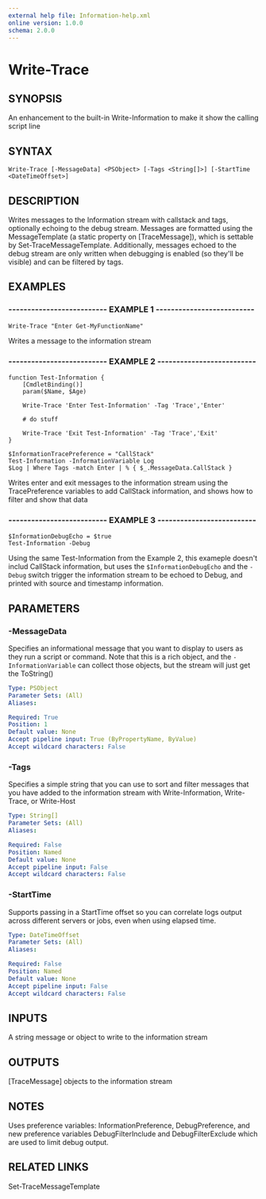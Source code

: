 ```yaml
---
external help file: Information-help.xml
online version: 1.0.0
schema: 2.0.0
---
```


# Write-Trace

## SYNOPSIS
An enhancement to the built-in Write-Information to make it show the calling script line

## SYNTAX

```
Write-Trace [-MessageData] <PSObject> [-Tags <String[]>] [-StartTime <DateTimeOffset>]
```

## DESCRIPTION
Writes messages to the Information stream with callstack and tags, optionally echoing to the debug stream.
Messages are formatted using the MessageTemplate (a static property on [TraceMessage]), which is settable by Set-TraceMessageTemplate.
Additionally, messages echoed to the debug stream are only written when debugging is enabled (so they'll be visible) and can be filtered by tags.

## EXAMPLES

### -------------------------- EXAMPLE 1 --------------------------
```
Write-Trace "Enter Get-MyFunctionName"
```

Writes a message to the information stream

### -------------------------- EXAMPLE 2 --------------------------
```
function Test-Information {
    [CmdletBinding()]
    param($Name, $Age)

    Write-Trace 'Enter Test-Information' -Tag 'Trace','Enter'

    # do stuff

    Write-Trace 'Exit Test-Information' -Tag 'Trace','Exit'
}

$InformationTracePreference = "CallStack"
Test-Information -InformationVariable Log
$Log | Where Tags -match Enter | % { $_.MessageData.CallStack }
```

Writes enter and exit messages to the information stream using the TracePreference variables to add CallStack information, and shows how to filter and show that data

### -------------------------- EXAMPLE 3 --------------------------
```
$InformationDebugEcho = $true
Test-Information -Debug
```

Using the same Test-Information from the Example 2, this exameple doesn't includ CallStack information, but uses the `$InformationDebugEcho` and the `-Debug` switch trigger the information stream to be echoed to Debug, and printed with source and timestamp information.

## PARAMETERS

### -MessageData
Specifies an informational message that you want to display to users as they run a script or command.
Note that this is a rich object, and the `-InformationVariable` can collect those objects, but the stream will just get the ToString()

```yaml
Type: PSObject
Parameter Sets: (All)
Aliases:

Required: True
Position: 1
Default value: None
Accept pipeline input: True (ByPropertyName, ByValue)
Accept wildcard characters: False
```

### -Tags
Specifies a simple string that you can use to sort and filter messages that you have added to the information stream with Write-Information, Write-Trace, or Write-Host

```yaml
Type: String[]
Parameter Sets: (All)
Aliases:

Required: False
Position: Named
Default value: None
Accept pipeline input: False
Accept wildcard characters: False
```

### -StartTime
Supports passing in a StartTime offset so you can correlate logs output across different servers or jobs, even when using elapsed time.

```yaml
Type: DateTimeOffset
Parameter Sets: (All)
Aliases:

Required: False
Position: Named
Default value: None
Accept pipeline input: False
Accept wildcard characters: False
```

## INPUTS

A string message or object to write to the information stream

## OUTPUTS

[TraceMessage] objects to the information stream

## NOTES

Uses preference variables: InformationPreference, DebugPreference, and new preference variables DebugFilterInclude and DebugFilterExclude which are used to limit debug output.

## RELATED LINKS

Set-TraceMessageTemplate